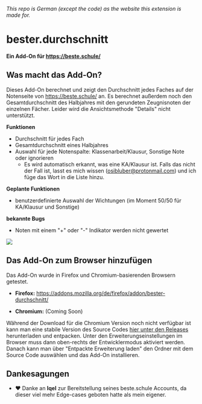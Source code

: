 *This repo is German (except the code) as the website this extension is made for.*

# bester.durchschnitt

**Ein Add-On für https://beste.schule/**

## Was macht das Add-On?

Dieses Add-On berechnet und zeigt den Durchschnitt jedes Faches auf der Notenseite von https://beste.schule/ an. Es berechnet außerdem noch den Gesamtdurchschnitt des Halbjahres mit den gerundeten Zeugnisnoten der einzelnen Fächer. Leider wird die Ansichtsmethode "Details" nicht unterstützt.

**Funktionen**

- Durchschnitt für jedes Fach
- Gesamtdurchschnitt eines Halbjahres
- Auswahl für jede Notenspalte: Klassenarbeit/Klausur, Sonstige Note oder ignorieren
  - Es wird automatisch erkannt, was eine KA/Klausur ist. Falls das nicht der Fall ist, lasst es mich wissen (osibluber@protonmail.com) und ich füge das Wort in die Liste hinzu.

**Geplante Funktionen**

- benutzerdefinierte Auswahl der Wichtungen (im Moment 50/50 für KA/Klausur und Sonstige)

**bekannte Bugs**

- Noten mit einem "+" oder "-" Indikator werden nicht gewertet





![](https://i.imgur.com/pKfKZKk.png)



## Das Add-On zum Browser hinzufügen

Das Add-On wurde in Firefox und Chromium-basierenden Browsern getestet.

- **Firefox:** https://addons.mozilla.org/de/firefox/addon/bester-durchschnitt/

- **Chromium:** (Coming Soon)
  

Während der Download für die Chromium Version noch nicht verfügbar ist kann man eine stabile Version des Source Codes [hier unter den Releases](https://github.com/OsiPog/bester.durchschnitt/releases/tag/1.0.2) herunterladen und entpacken. Unter den Erweiterungseinstellungen im Browser muss dann oben-rechts der Entwicklermodus aktiviert werden. Danach kann man über "Entpackte Erweiterung laden" den Ordner mit dem Source Code auswählen und das Add-On installieren.

## Dankesagungen

- :heart: Danke an **Iqel** zur Bereitstellung seines beste.schule Accounts, da dieser viel mehr Edge-cases geboten hatte als mein eigener.

